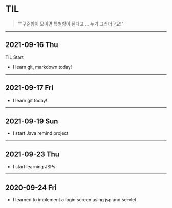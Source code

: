 # TIL

> ""꾸준함이 모이면 특별함이 된다고 ... 누가 그러더군요!"

---

## 2021-09-16 Thu

TIL Start

- I learn git, markdown today!

---

## 2021-09-17 Fri

- I learn git today!

---

## 2021-09-19 Sun

- I start Java remind project

---

## 2021-09-23 Thu

- I start learning JSPs

---

## 2020-09-24 Fri

- I learned to implement a login screen using jsp and servlet
